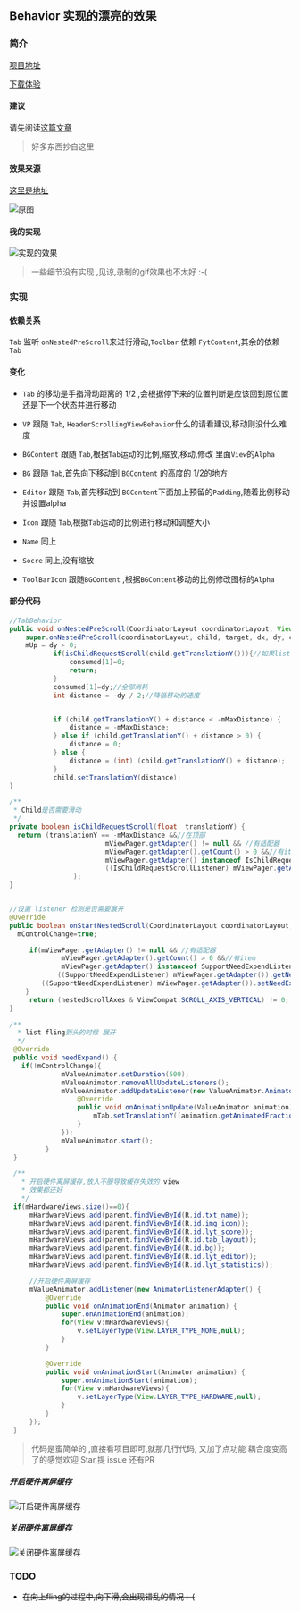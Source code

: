 ## Behavior 实现的漂亮的效果

### 简介

[项目地址](https://github.com/CSnowStack/BehaviorDemo)

[下载体验](https://github.com/CSnowStack/BehaviorDemo/blob/master/img/Behavior.apk)

#### 建议
请先阅读[这篇文章](http://www.jianshu.com/p/f7989a2a3ec2)
> 好多东西抄自这里

#### 效果来源

[这里是地址](https://material.uplabs.com/posts/profile-4f03fc6b-1a82-42ab-8a3e-f50dcbc10253)


![原图](https://github.com/CSnowStack/BehaviorDemo/blob/master/img/preview.gif)

#### 我的实现

![实现的效果](https://github.com/CSnowStack/BehaviorDemo/blob/master/img/c.gif)




> 一些细节没有实现 ,见谅,录制的gif效果也不太好 :-(


### 实现

#### 依赖关系
 `Tab` 监听 `onNestedPreScroll`来进行滑动,`Toolbar` 依赖 `FytContent`,其余的依赖 `Tab`

#### 变化
- `Tab` 的移动是手指滑动距离的 1/2 ,会根据停下来的位置判断是应该回到原位置还是下一个状态并进行移动

- `VP` 跟随 `Tab`, `HeaderScrollingViewBehavior`什么的请看建议,移动则没什么难度

- `BGContent` 跟随 `Tab`,根据`Tab`运动的比例,缩放,移动,修改 里面`View`的`Alpha`

- `BG` 跟随 `Tab`,首先向下移动到 `BGContent` 的高度的 1/2的地方

- `Editor` 跟随 `Tab`,首先移动到 `BGContent`下面加上预留的`Padding`,随着比例移动并设置alpha

- `Icon` 跟随 `Tab`,根据`Tab`运动的比例进行移动和调整大小

- `Name` 同上

- `Socre` 同上,没有缩放


- `ToolBarIcon` 跟随`BGContent` ,根据`BGContent`移动的比例修改图标的`Alpha`

#### 部分代码

```java
//TabBehavior
public void onNestedPreScroll(CoordinatorLayout coordinatorLayout, View child, View target, int dx, int dy, int[] consumed) {
    super.onNestedPreScroll(coordinatorLayout, child, target, dx, dy, consumed);
    mUp = dy > 0;
           if(isChildRequestScroll(child.getTranslationY())){//如果list需要滑动这边就不动
               consumed[1]=0;
               return;
           }
           consumed[1]=dy;//全部消耗
           int distance = -dy / 2;//降低移动的速度


           if (child.getTranslationY() + distance < -mMaxDistance) {
               distance = -mMaxDistance;
           } else if (child.getTranslationY() + distance > 0) {
               distance = 0;
           } else {
               distance = (int) (child.getTranslationY() + distance);
           }
           child.setTranslationY(distance);
}

/**
 * Child是否需要滑动
 */
private boolean isChildRequestScroll(float  translationY) {
  return (translationY == -mMaxDistance &&//在顶部
                        mViewPager.getAdapter() != null && //有适配器
                        mViewPager.getAdapter().getCount() > 0 &&//有item
                        mViewPager.getAdapter() instanceof IsChildRequestScrollListener && //实现了
                        ((IsChildRequestScrollListener) mViewPager.getAdapter()).requestScroll(mUp)//需要滑动
                );
}


//设置 listener 检测是否需要展开
@Override
public boolean onStartNestedScroll(CoordinatorLayout coordinatorLayout, View child, View directTargetChild, View target, int nestedScrollAxes) {
  mControlChange=true;

     if(mViewPager.getAdapter() != null && //有适配器
             mViewPager.getAdapter().getCount() > 0 &&//有item
             mViewPager.getAdapter() instanceof SupportNeedExpendListener&&
            ((SupportNeedExpendListener) mViewPager.getAdapter()).getNeedExpendListener()==null){
        ((SupportNeedExpendListener) mViewPager.getAdapter()).setNeedExpendListener(this);
    }
     return (nestedScrollAxes & ViewCompat.SCROLL_AXIS_VERTICAL) != 0;
}

/**
  * list fling到头的时候 展开
  */
 @Override
 public void needExpand() {
   if(!mControlChange){
             mValueAnimator.setDuration(500);
             mValueAnimator.removeAllUpdateListeners();
             mValueAnimator.addUpdateListener(new ValueAnimator.AnimatorUpdateListener() {
                 @Override
                 public void onAnimationUpdate(ValueAnimator animation) {
                     mTab.setTranslationY((animation.getAnimatedFraction()-1)*mMaxDistance);
                 }
             });
             mValueAnimator.start();
         }
 }

 /**
   * 开启硬件离屏缓存,放入不服导致缓存失效的 view
   * 效果都还好
   */
 if(mHardwareViews.size()==0){
     mHardwareViews.add(parent.findViewById(R.id.txt_name));
     mHardwareViews.add(parent.findViewById(R.id.img_icon));
     mHardwareViews.add(parent.findViewById(R.id.lyt_score));
     mHardwareViews.add(parent.findViewById(R.id.tab_layout));
     mHardwareViews.add(parent.findViewById(R.id.bg));
     mHardwareViews.add(parent.findViewById(R.id.lyt_editor));
     mHardwareViews.add(parent.findViewById(R.id.lyt_statistics));

     //开启硬件离屏缓存
     mValueAnimator.addListener(new AnimatorListenerAdapter() {
         @Override
         public void onAnimationEnd(Animator animation) {
             super.onAnimationEnd(animation);
             for(View v:mHardwareViews){
                 v.setLayerType(View.LAYER_TYPE_NONE,null);
             }
         }

         @Override
         public void onAnimationStart(Animator animation) {
             super.onAnimationStart(animation);
             for(View v:mHardwareViews){
                 v.setLayerType(View.LAYER_TYPE_HARDWARE,null);
             }
         }
     });
 }


```

>代码是蛮简单的 ,直接看项目即可,就那几行代码, 又加了点功能 耦合度变高了的感觉欢迎 Star,提 issue 还有PR


##### 开启硬件离屏缓存
![开启硬件离屏缓存](https://github.com/CSnowStack/BehaviorDemo/blob/master/img/open.gif)

##### 关闭硬件离屏缓存
![关闭硬件离屏缓存](https://github.com/CSnowStack/BehaviorDemo/blob/master/img/close.gif)


### TODO
- ~~在向上fling的过程中,向下滑,会出现错乱的情况 :-(~~
